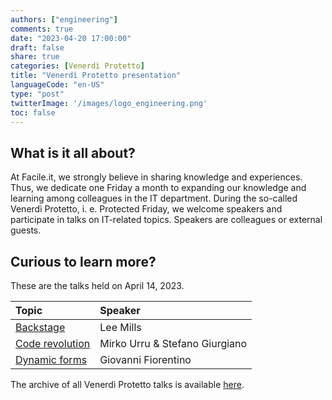```yaml
---
authors: ["engineering"]
comments: true
date: "2023-04-20 17:00:00"
draft: false
share: true
categories: [Venerdì Protetto]
title: "Venerdì Protetto presentation"
languageCode: "en-US"
type: "post"
twitterImage: '/images/logo_engineering.png'
toc: false
---
```



## What is it all about?

At Facile.it, we strongly believe in sharing knowledge and experiences. Thus, we dedicate one Friday a month to expanding our knowledge and learning among colleagues in the IT department. During the so-called Venerdì Protetto, i. e. Protected Friday, we welcome speakers and participate in talks on IT-related topics. Speakers are colleagues or external guests.

    
## Curious to learn more?

These are the talks held on April 14, 2023. 

| **Topic** | **Speaker** |
|:----------|:------------|
| [Backstage](https://engineering.facile.it/blog/eng/venerdi-protetto-14-april-2023/#backstage)	| Lee Mills |
| [Code revolution](https://engineering.facile.it/blog/eng/venerdi-protetto-14-april-2023/#code-revolution)	| Mirko Urru & Stefano Giurgiano |
| [Dynamic forms](https://engineering.facile.it/blog/eng/venerdi-protetto-14-april-2023/#dynalic-forms)	| Giovanni Fiorentino |
 
The archive of all Venerdì Protetto talks is available [here](https://engineering.facile.it/categories/venerdi-protetto/).
